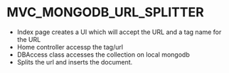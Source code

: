 # MVC_MONGODB_URL_SPLITTER
- Index page creates a UI which will accept the URL and a tag name for the URL
- Home controller accessp the tag/url
- DBAccess class accesses the collection on local mongodb
- Splits the url and inserts the document.


